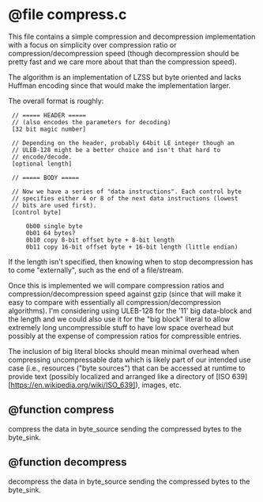 # @file compress.c

This file contains a simple compression and decompression
implementation with a focus on simplicity over compression ratio or
compression/decompression speed (though decompression should be
pretty fast and we care more about that than the compression
speed).

The algorithm is an implementation of LZSS but byte oriented and
lacks Huffman encoding since that would make the implementation
larger.

The overall format is roughly:

```
 // ===== HEADER =====
 // (also encodes the parameters for decoding)
 [32 bit magic number]

 // Depending on the header, probably 64bit LE integer though an
 // ULEB-128 might be a better choice and isn't that hard to
 // encode/decode.
 [optional length]

 // ===== BODY =====

 // Now we have a series of "data instructions". Each control byte
 // specifies either 4 or 8 of the next data instructions (lowest
 // bits are used first).
 [control byte]

     0b00 single byte
     0b01 64 bytes?
     0b10 copy 8-bit offset byte + 8-bit length
     0b11 copy 16-bit offset byte + 16-bit length (little endian)
```

If the length isn't specified, then knowing when to stop
decompression has to come "externally", such as the end of a
file/stream.

Once this is implemented we will compare compression ratios and
compression/decompression speed against gzip (since that will make
it easy to compare with essentially all compression/decompression
algorithms). I'm considering using ULEB-128 for the '11' big
data-block and the length and we could also use it for the "big
block" literal to allow extremely long uncompressible stuff to have
low space overhead but possibly at the expense of compression
ratios for compressible entries.

The inclusion of big literal blocks should mean minimal overhead
when compressing uncompressable data which is likely part of our
intended use case (i.e., resources ("byte sources") that can be
accessed at runtime to provide text (possibly localized and
arranged like a directory of [ISO
639][https://en.wikipedia.org/wiki/ISO_639]), images, etc.
 
## @function compress

compress the data in byte_source sending the compressed bytes to
the byte_sink.
 
## @function decompress

decompress the data in byte_source sending the compressed bytes to
the byte_sink.
 
